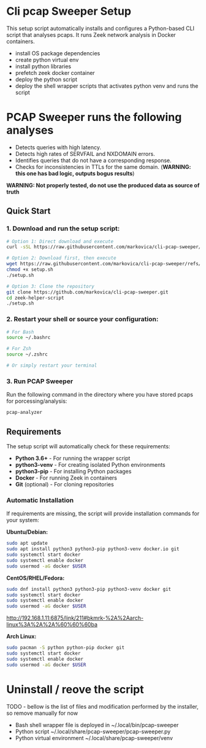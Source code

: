 # Cli pcap Sweeper Setup

This setup script automatically installs and configures a Python-based CLI script that analyses pcaps. It runs Zeek network analysis in Docker containers.
* install OS package dependencies
* create python virtual env
* install python libraries
* prefetch zeek docker container
* deploy the python script
* deploy the shell wrapper scripts that activates python venv and runs the script

# PCAP Sweeper runs the following analyses

* Detects queries with high latency.
* Detects high rates of SERVFAIL and NXDOMAIN errors.
* Identifies queries that do not have a corresponding response.
* Checks for inconsistencies in TTLs for the same domain. (**WARNING: this one has bad logic, outputs bogus results**)

**WARNING: Not properly tested, do not use the produced data as source of truth**



## Quick Start

### 1. Download and run the setup script:

```bash
# Option 1: Direct download and execute
curl -sSL https://raw.githubusercontent.com/markovica/cli-pcap-sweeper/refs/heads/main/installer.sh | bash

# Option 2: Download first, then execute
wget https://raw.githubusercontent.com/markovica/cli-pcap-sweeper/refs/heads/main/installer.sh
chmod +x setup.sh
./setup.sh

# Option 3: Clone the repository
git clone https://github.com/markovica/cli-pcap-sweeper.git
cd zeek-helper-script
./setup.sh
```

### 2. Restart your shell or source your configuration:

```bash
# For Bash
source ~/.bashrc

# For Zsh
source ~/.zshrc

# Or simply restart your terminal
```

### 3. Run PCAP Sweeper

Run the following command in the directory where you have stored pcaps for porcessing/analysis:
```bash
pcap-analyzer
```

## Requirements

The setup script will automatically check for these requirements:

- **Python 3.6+** - For running the wrapper script
- **python3-venv** - For creating isolated Python environments
- **python3-pip** - For installing Python packages
- **Docker** - For running Zeek in containers
- **Git** (optional) - For cloning repositories

### Automatic Installation

If requirements are missing, the script will provide installation commands for your system:

**Ubuntu/Debian:**
```bash
sudo apt update
sudo apt install python3 python3-pip python3-venv docker.io git
sudo systemctl start docker
sudo systemctl enable docker
sudo usermod -aG docker $USER
```

**CentOS/RHEL/Fedora:**
```bash
sudo dnf install python3 python3-pip python3-venv docker git
sudo systemctl start docker
sudo systemctl enable docker
sudo usermod -aG docker $USER
```

http://192.168.1.11:6875/link/211#bkmrk-%2A%2Aarch-linux%3A%2A%2A%60%60%60ba
 
**Arch Linux:**
```bash
sudo pacman -S python python-pip docker git
sudo systemctl start docker
sudo systemctl enable docker
sudo usermod -aG docker $USER
```

# Uninstall / reove the script

TODO - bellow is the list of files and modification performed by the installer, so remove manually for now
* Bash shell wrapper file is deployed in ~/.local/bin/pcap-sweeper
* Python script ~/.local/share/pcap-sweeper/pcap-sweeper.py
* Python virtual environment ~/.local/share/pcap-sweeper/venv
